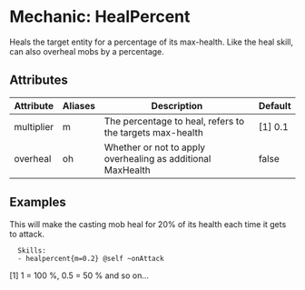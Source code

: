 Mechanic: HealPercent
=====================

Heals the target entity for a percentage of its max-health. Like the
heal skill, can also overheal mobs by a percentage.

Attributes
----------

| Attribute  | Aliases | Description                                                 | Default |
|------------|---------|-------------------------------------------------------------|---------|
| multiplier | m       | The percentage to heal, refers to the targets max-health    | [1] 0.1 |
| overheal   | oh | Whether or not to apply overhealing as additional MaxHealth | false   |

  

Examples
--------

This will make the casting mob heal for 20% of its health each time it
gets to attack.

      Skills:
      - healpercent{m=0.2} @self ~onAttack

[1] 1 = 100 %, 0.5 = 50 % and so on...